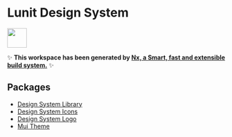 # Lunit Design System

<a alt="Nx logo" href="https://nx.dev" target="_blank" rel="noreferrer"><img src="https://raw.githubusercontent.com/nrwl/nx/master/images/nx-logo.png" width="45"></a>

✨ **This workspace has been generated by [Nx, a Smart, fast and extensible build system.](https://nx.dev)** ✨

## Packages

- [Design System Library](packages/design-system/)
- [Design System Icons](packages/design-system-icons/)
- [Design System Logo](packages/design-system-logo/)
- [Mui Theme](packages/mui-theme/)
